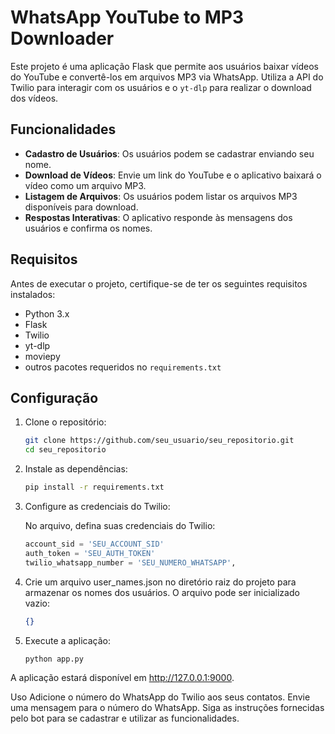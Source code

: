 # WhatsApp YouTube to MP3 Downloader

Este projeto é uma aplicação Flask que permite aos usuários baixar vídeos do YouTube e convertê-los em arquivos MP3 via WhatsApp. Utiliza a API do Twilio para interagir com os usuários e o `yt-dlp` para realizar o download dos vídeos.

## Funcionalidades

- **Cadastro de Usuários**: Os usuários podem se cadastrar enviando seu nome.
- **Download de Vídeos**: Envie um link do YouTube e o aplicativo baixará o vídeo como um arquivo MP3.
- **Listagem de Arquivos**: Os usuários podem listar os arquivos MP3 disponíveis para download.
- **Respostas Interativas**: O aplicativo responde às mensagens dos usuários e confirma os nomes.

## Requisitos

Antes de executar o projeto, certifique-se de ter os seguintes requisitos instalados:

- Python 3.x
- Flask
- Twilio
- yt-dlp
- moviepy
- outros pacotes requeridos no `requirements.txt`

## Configuração

1. Clone o repositório:

   ```bash
   git clone https://github.com/seu_usuario/seu_repositorio.git
   cd seu_repositorio

2. Instale as dependências:

   ```bash
   pip install -r requirements.txt

3. Configure as credenciais do Twilio:

    No arquivo, defina suas credenciais do Twilio:

   ```python
   account_sid = 'SEU_ACCOUNT_SID'
   auth_token = 'SEU_AUTH_TOKEN'
   twilio_whatsapp_number = 'SEU_NUMERO_WHATSAPP',

4. Crie um arquivo user_names.json no diretório raiz do projeto para armazenar os nomes dos usuários. O arquivo pode ser inicializado vazio:

    ```json
    {}

5. Execute a aplicação:

    ```bash
    python app.py

A aplicação estará disponível em http://127.0.0.1:9000.

Uso
Adicione o número do WhatsApp do Twilio aos seus contatos.
Envie uma mensagem para o número do WhatsApp.
Siga as instruções fornecidas pelo bot para se cadastrar e utilizar as funcionalidades.





     
